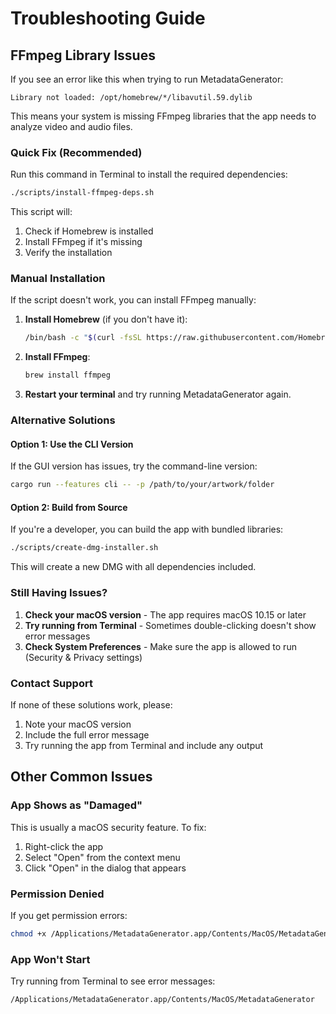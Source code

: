 # Troubleshooting Guide

## FFmpeg Library Issues

If you see an error like this when trying to run MetadataGenerator:

```
Library not loaded: /opt/homebrew/*/libavutil.59.dylib
```

This means your system is missing FFmpeg libraries that the app needs to analyze video and audio files.

### Quick Fix (Recommended)

Run this command in Terminal to install the required dependencies:

```bash
./scripts/install-ffmpeg-deps.sh
```

This script will:
1. Check if Homebrew is installed
2. Install FFmpeg if it's missing
3. Verify the installation

### Manual Installation

If the script doesn't work, you can install FFmpeg manually:

1. **Install Homebrew** (if you don't have it):
   ```bash
   /bin/bash -c "$(curl -fsSL https://raw.githubusercontent.com/Homebrew/install/HEAD/install.sh)"
   ```

2. **Install FFmpeg**:
   ```bash
   brew install ffmpeg
   ```

3. **Restart your terminal** and try running MetadataGenerator again.

### Alternative Solutions

#### Option 1: Use the CLI Version
If the GUI version has issues, try the command-line version:
```bash
cargo run --features cli -- -p /path/to/your/artwork/folder
```

#### Option 2: Build from Source
If you're a developer, you can build the app with bundled libraries:
```bash
./scripts/create-dmg-installer.sh
```

This will create a new DMG with all dependencies included.

### Still Having Issues?

1. **Check your macOS version** - The app requires macOS 10.15 or later
2. **Try running from Terminal** - Sometimes double-clicking doesn't show error messages
3. **Check System Preferences** - Make sure the app is allowed to run (Security & Privacy settings)

### Contact Support

If none of these solutions work, please:
1. Note your macOS version
2. Include the full error message
3. Try running the app from Terminal and include any output

## Other Common Issues

### App Shows as "Damaged"
This is usually a macOS security feature. To fix:

1. Right-click the app
2. Select "Open" from the context menu
3. Click "Open" in the dialog that appears

### Permission Denied
If you get permission errors:

```bash
chmod +x /Applications/MetadataGenerator.app/Contents/MacOS/MetadataGenerator
```

### App Won't Start
Try running from Terminal to see error messages:

```bash
/Applications/MetadataGenerator.app/Contents/MacOS/MetadataGenerator
``` 